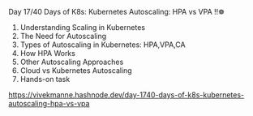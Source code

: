 Day 17/40 Days of K8s: Kubernetes Autoscaling: HPA vs VPA !!☸️

1. Understanding Scaling in Kubernetes
2. The Need for Autoscaling
3. Types of Autoscaling in Kubernetes: HPA,VPA,CA
4. How HPA Works
5. Other Autoscaling Approaches
6. Cloud vs Kubernetes Autoscaling
7. Hands-on task

https://vivekmanne.hashnode.dev/day-1740-days-of-k8s-kubernetes-autoscaling-hpa-vs-vpa
